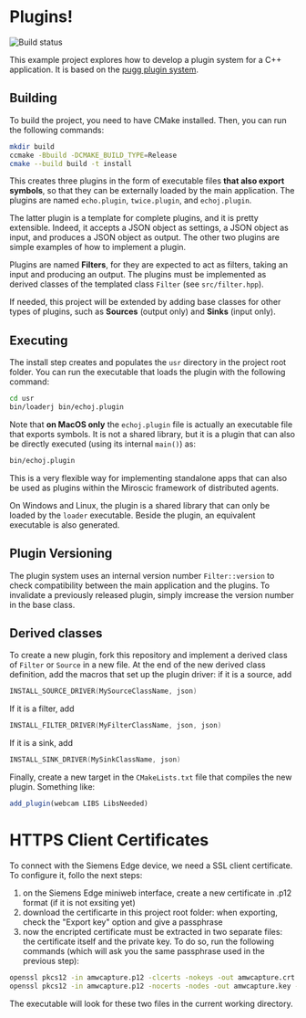 # Plugins!
![Build status](https://github.com/miroscic/plugin_cpp/actions/workflows/cmake-multi-platform.yml/badge.svg)

This example project explores how to develop a plugin system for a C++ application. It is based on the [pugg plugin system]().

## Building

To build the project, you need to have CMake installed. Then, you can run the following commands:

```bash
mkdir build
ccmake -Bbuild -DCMAKE_BUILD_TYPE=Release
cmake --build build -t install
```

This creates three plugins in the form of executable files **that also export symbols**, so that they can be externally loaded by the main application. The plugins are named `echo.plugin`, `twice.plugin`, and `echoj.plugin`.

The latter plugin is a template for complete plugins, and it is pretty extensible. Indeed, it accepts a JSON object as settings, a JSON object as input, and produces a JSON object as output. The other two plugins are simple examples of how to implement a plugin.

Plugins are named **Filters**, for they are expected to act as filters, taking an input and producing an output. The plugins must be implemented as derived classes of the templated class `Filter` (see `src/filter.hpp`).

If needed, this project will be extended by adding base classes for other types of plugins, such as **Sources** (output only) and **Sinks** (input only).

## Executing

The install step creates and populates the `usr` directory in the project root folder. You can run the executable that loads the plugin with the following command:

```bash
cd usr
bin/loaderj bin/echoj.plugin
```

Note that **on MacOS only** the `echoj.plugin` file is actually an executable file that exports symbols. It is not a shared library, but it is a plugin that can also be directly executed (using its internal `main()`) as:

```bash
bin/echoj.plugin
```

This is a very flexible way for implementing standalone apps that can also be used as plugins within the Miroscic framework of distributed agents.

On Windows and Linux, the plugin is a shared library that can only be loaded by the `loader` executable. Beside the plugin, an equivalent executable is also generated.


## Plugin Versioning

The plugin system uses an internal version number `Filter::version` to check compatibility between the main application and the plugins. To invalidate a previously released plugin, simply imcrease the version number in the base class.

## Derived classes

To create a new plugin, fork this repository and implement a derived class of `Filter` or `Source` in a new file. At the end of the new derived class definition, add the macros that set up the plugin driver: if it is a source, add

```cpp
INSTALL_SOURCE_DRIVER(MySourceClassName, json)
```

If it is a filter, add

```cpp
INSTALL_FILTER_DRIVER(MyFilterClassName, json, json)
```

If it is a sink, add

```cpp
INSTALL_SINK_DRIVER(MySinkClassName, json)
```

Finally, create a new target in the `CMakeLists.txt` file that compiles the new plugin. Something like:

```cmake
add_plugin(webcam LIBS LibsNeeded)
```


# HTTPS Client Certificates

To connect with the Siemens Edge device, we need a SSL client certificate. To configure it, follo the next steps:

1. on the Siemens Edge miniweb interface, create a new certificate in .p12 format (if it is not exsiting yet)
2. download the certificarte in this project root folder: when exporting, check the "Export key" option and give a passphrase
3. now the encripted certificate must be extracted in two separate files: the certificate itself and the private key. To do so, run the following commands (which will ask you the same passphrase used in the previous step):

```bash
openssl pkcs12 -in amwcapture.p12 -clcerts -nokeys -out amwcapture.crt -legacy
openssl pkcs12 -in amwcapture.p12 -nocerts -nodes -out amwcapture.key -legacy
```

The executable will look for these two files in the current working directory.